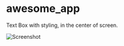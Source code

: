# awesome_app

Text Box with styling, in the center of screen.

![Screenshot](https://user-images.githubusercontent.com/19534452/96372005-1795e280-1165-11eb-818d-af5f7148be0c.png)
